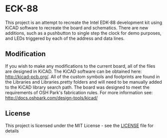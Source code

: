 # ECK-88

This project is an attempt to recreate the Intel EDK-88 development kit using KiCAD software to recreate the board and schematics. There are new additions, such as a pushbutton
to single step the clock for demo purposes, and LEDs triggered by each of the address and data lines.

## Modification

If you wish to make any modifications to the current board, all of the files are designed in KiCAD. The KiCAD software can be obtained here: http://kicad-pcb.org/. All of the
custom symbols and footprints are found in the Libraries and Libraries.pretty folders and will need to be manually added to the KiCAD library search path. The board was
designed to meet the requirements of OSH Park's fabrication rules. For more information see: http://docs.oshpark.com/design-tools/kicad/

## License

This project is licensed under the MIT License - see the [LICENSE](LICENSE) file for details
